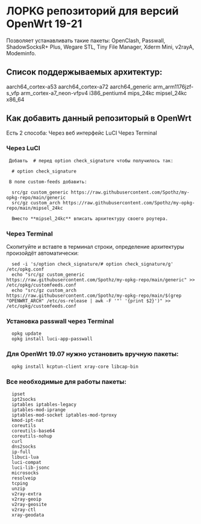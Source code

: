 # ЛOPKG репозиторий для версий OpenWrt 19-21
Позволяет устанавливать такие пакеты: OpenClash, Passwall, ShadowSocksR+ Plus, Wegare STL, Tiny File Manager, Xderm Mini, v2rayA, Modeminfo.


## Список поддержываемых архитектур:
   aarch64_cortex-a53
   aarch64_cortex-a72
   aarch64_generic
   arm_arm1176jzf-s_vfp
   arm_cortex-a7_neon-vfpv4
   i386_pentium4
   mips_24kc
   mipsel_24kc
   x86_64


## Как добавить данный репозиторый в OpenWrt
   Есть 2 способа:
   Через веб интерфейс LuCI 
   Через Terminal

### Через LuCI
     Добавть  # перед option check_signature чтобы получилось так:
  
      # option check_signature

     В поле custom-feeds добавить:

      src/gz custom_generic https://raw.githubusercontent.com/Spothz/my-opkg-repo/main/generic
      src/gz custom_arch https://raw.githubusercontent.com/Spothz/my-opkg-repo/main/mipsel_24kc
    
      Вместо **mipsel_24kc** вписать архитектуру своего роутера.
 
### Через Terminal
  Скопитуйте и вставте в терминал строки, определение архитектуры произойдёт автоматически:
      
      sed -i 's/option check_signature/# option check_signature/g' /etc/opkg.conf
      echo "src/gz custom_generic https://raw.githubusercontent.com/Spothz/my-opkg-repo/main/generic" >> /etc/opkg/customfeeds.conf
      echo "src/gz custom_arch https://raw.githubusercontent.com/Spothz/my-opkg-repo/main/$(grep "OPENWRT_ARCH" /etc/os-release | awk -F '"' '{print $2}')" >> /etc/opkg/customfeeds.conf
      
 
### Установка passwall через Terminal
  
      opkg update
      opkg install luci-app-passwall

 ### Для OpenWrt 19.07 нужно установить вручную пакеты:
      opkg install kcptun-client xray-core libcap-bin
      
### Все необходимые для работы пакеты:

      ipset 
      ipt2socks 
      iptables iptables-legacy 
      iptables-mod-iprange
      iptables-mod-socket iptables-mod-tproxy 
      kmod-ipt-nat 
      coreutils 
      coreutils-base64 
      coreutils-nohup 
      curl
      dns2socks 
      ip-full 
      libuci-lua 
      luci-compat
      luci-lib-jsonc 
      microsocks 
      resolveip 
      tcping 
      unzip
      v2ray-extra
      v2ray-geoip
      v2ray-geosite
      v2ray-ctl 
      xray-geodata
